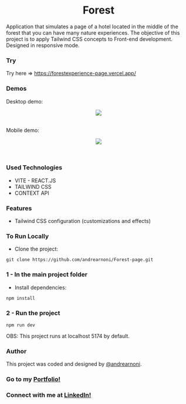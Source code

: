 <h1 align="center">Forest</h1>

Application that simulates a page of a hotel located in the middle of the forest that you can have many nature experiences. The objective of this project is to apply Tailwind CSS concepts to Front-end development. Designed in responsive mode.

### Try

Try here => https://forestexperience-page.vercel.app/

### Demos

Desktop demo:

<p align="center">
  <img src="https://i.imgur.com/aEyZYHG.gif"><br><br>
</p>

Mobile demo:

<p align="center">
  <img src="https://i.imgur.com/XIVKHwp.gif">
</p>

<br>

### Used Technologies

- VITE - REACT.JS
- TAILWIND CSS
- CONTEXT API

### Features

- Tailwind CSS configuration (customizations and effects)

### To Run Locally

- Clone the project:

`git clone https://github.com/andrearnoni/Forest-page.git`

### 1 - In the main project folder

- Install dependencies:

`npm install`

### 2 - Run the project

`npm run dev`

OBS: This project runs at localhost 5174 by default.

### Author

This project was coded and designed by [@andrearnoni](https://github.com/andrearnoni).

### Go to my [Portfolio!](https://andrearnoni.vercel.app/)

### Connect with me at [LinkedIn!](https://www.linkedin.com/in/andrearnoni/)
